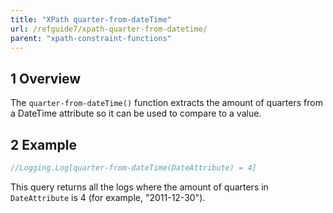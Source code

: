 ```yaml
---
title: "XPath quarter-from-dateTime"
url: /refguide7/xpath-quarter-from-datetime/
parent: "xpath-constraint-functions"
---
```


## 1 Overview

The `quarter-from-dateTime()` function extracts the amount of quarters from a DateTime attribute so it can be used to compare to a value.

## 2 Example

```java
//Logging.Log[quarter-from-dateTime(DateAttribute) = 4]
```

This query returns all the logs where the amount of quarters in `DateAttribute` is 4 (for example, "2011-12-30").

